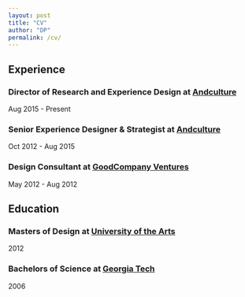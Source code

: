 ```yaml
---
layout: post
title: "CV"
author: "DP"
permalink: /cv/
---
```


## Experience
### Director of Research and Experience Design at [Andculture](http://andculture.com "Andculture homepage")
Aug 2015 - Present
### Senior Experience Designer & Strategist at [Andculture](http://andculture.com "Andculture homepage")
Oct 2012 - Aug 2015
### Design Consultant at [GoodCompany Ventures](https://www.crunchbase.com/organization/goodcompany-ventures "GoodCompany Ventures Crunchbase page")
May 2012 - Aug 2012
## Education
### Masters of Design at [University of the Arts](https://www.uarts.edu "UArts Homepage")
2012
### Bachelors of Science at [Georgia Tech](https://www.gatech.edu "Georgia Tech Hompage")
2006

